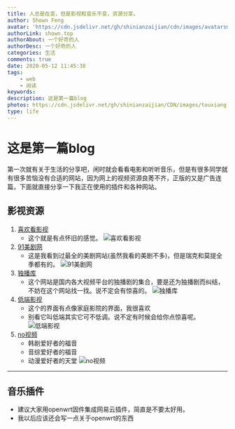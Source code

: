 ```yaml
---
title: 人总是在变，但是影视和音乐不变，资源分享。
author: Shown Feng
avatar: 'https://cdn.jsdelivr.net/gh/shinianzaijian/cdn/images/avatarsmall.png'
authorLink: shown.top
authorAbout: 一个好奇的人
authorDesc: 一个好奇的人
categories: 生活
comments: true
date: 2020-05-12 11:45:38
tags: 
	- web
	- 阅读
keywords:
description: 这是第一篇blog
photos: https://cdn.jsdelivr.net/gh/shinianzaijian/CDN/images/touxiang.jpg
type: life
---
```

# 这是第一篇blog

第一次就有关于生活的分享吧，闲时就会看看电影和听听音乐，但是有很多同学就有很多苦恼没有合适的网站，因为网上的视频资源良莠不齐，正版的又是广告连篇，下面就直接分享一下我正在使用的插件和各种网站。
## 影视资源
1. [喜欢看影视](https://www.138vcd.com/)
   + 这个就是有点怀旧的感觉。
![喜欢看影视](https://cdn.jsdelivr.net/gh/shinianzaijian/cdn/2020.5.12/xihuankan.jpg)
2. [91美剧网](https://91mjw.com/)
   * 这是我看到过最全的美剧网站(虽然我看的美剧不多)，但是瑞克和莫提全季都有的。
![91美剧网](https://cdn.jsdelivr.net/gh/shinianzaijian/cdn/2020.5.12/91mjw.jpg)
3. [独播库](https://www.duboku.net/)
   * 这个网站是国内各大视频平台的独播剧的集合，要是还为独播剧而纠结，不妨在这个网站找一找。说不定会有惊喜的。
![独播库](https://cdn.jsdelivr.net/gh/shinianzaijian/cdn/2020.5.12/dbk.jpg)
4. [低端影视](https://ddrk.me/)
   * 这个的界面有点像家庭影院的界面，我很喜欢
   * 别看它叫低端其实它可不低调。说不定有时候会给你点惊喜呢。
![低端影视](https://cdn.jsdelivr.net/gh/shinianzaijian/cdn/2020.5.12/dd.jpg)
5. [no视频](https://www.novipnoad.com/)
   * 韩剧爱好者的福音
   * 音综爱好者的福音
   * 动漫爱好者的天堂
![no视频](https://cdn.jsdelivr.net/gh/shinianzaijian/cdn/2020.5.12/no.jpg)
---

## 音乐插件
* 建议大家用openwrt固件集成网易云插件，简直是不要太好用。
* 我以后应该还会写一点关于openwrt的东西

